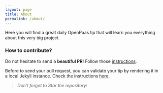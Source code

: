 ```yaml
---
layout: page
title: About
permalink: /about/
---
```


Here you will find a great daily OpenPaas tip that will learn you everything about this very big project.

### How to contribute?
Do not hesitate to send a **beautiful PR**!
Follow those [instructions](https://github.com/linagora/openpaas-tip-of-the-day/blob/gh-pages/CONTRIBUTING.md).

Before to send your pull request, you can validate your tip by rendering it in a local Jekyll instance. Check the instructions [here](https://github.com/linagora/openpaas-tip-of-the-day#running-locally).

>*Don't forget to Star the repository!*
